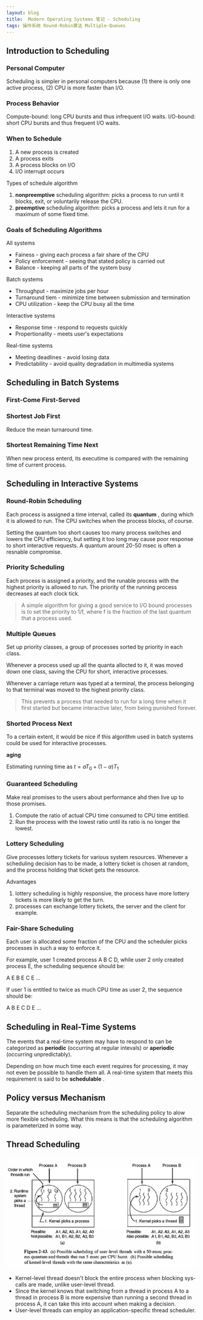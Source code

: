 ```yaml
---
layout: blog
title:  Modern Operating Systems 笔记 - Scheduling
tags: 操作系统 Round-Robin算法 Multiple-Queues
---
```


## Introduction to Scheduling

### Personal Computer

Scheduling is simpler in personal computers because (1) there is only one active process, (2) CPU is more faster than I/O.

### Process Behavior

Compute-bound: long CPU bursts and thus infrequent I/O waits.
I/O-bound: short CPU bursts and thus frequent I/O waits.

<!--more-->

### When to Schedule

1. A new process is created
2. A process exits
3. A process blocks on I/O
4. I/O interrupt occurs

Types of schedule algorithm

1. **nonpreemptive** scheduling algorithm: picks a process to run until it blocks, exit, or voluntarily release the CPU.
2. **preemptive** scheduling algorithm: picks a process and lets it run for a maximum of some fixed time.

### Goals of Scheduling Algorithms

All systems

* Fainess - giving each process a fair share of the CPU
* Policy enforcement - seeing that stated policy is carried out
* Balance - keeping all parts of the system busy

Batch systems

* Throughput - maximize jobs per hour
* Turnaround tiem - minimize time between submission and termination
* CPU utilization - keep the CPU busy all the time

Interactive systems

* Response time - respond to requests quickly
* Propertionality - meets user's expectations

Real-time systems

* Meeting deadlines - avoid losing data
* Predictability - avoid quality degradation in multimedia systems

## Scheduling in Batch Systems

### First-Come First-Served

### Shortest Job First

Reduce the mean turnaround time.

### Shortest Remaining Time Next

When new process enterd, its executime is compared with the remaining time of current process.

## Scheduling in Interactive Systems

### Round-Robin Scheduling

Each process is assigned a time interval, called its **quantum** , during which it is allowed to run. The CPU switches when the process blocks, of course.

Setting the quantum too short causes too many process switches and lowers the CPU efficiency, but setting it too long may cause poor response to short interactive requests. A quantum arount 20-50 msec is often a resnable compromise.

### Priority Scheduling

Each process is assigned a priority, and the runable process with the highest priority is allowed to run. The priority of the running process decreases at each clock tick.

> A simple algorithm for giving a good service to I/O bound processes is to set the priority to 1/f, where f is the fraction of the last quantum that a process used.

### Multiple Queues

Set up priority classes, a group of processes sorted by priority in each class.

Whenever a process used up all the quanta allocted to it, it was moved down one class, saving the CPU for short, interactive processes.

Whenever a carriage return was typed at a terminal, the process belonging to that terminal was moved to the highest priority class.

> This prevents a process that needed to run for a long time when it first started but became interactive later, from being punished forever.

### Shorted Process Next

To a certain extent, it would be nice if this algorithm used in batch systems could be used for interactive processes.

**aging**

Estimating running time as $t = aT_0 + (1-a)T_1$

### Guaranteed Scheduling

Make real promises to the users about performance ahd then live up to those promises.

1. Compute the ratio of actual CPU time consumed to CPU time entitled.
2. Run the process with the lowest ratio until its ratio is no longer the lowest.

### Lottery Scheduling

Give processes lottery tickets for various system resources. Whenever a scheduling decision has to be made, a lottery ticket is chosen at random, and the process holding that ticket gets the resource.

Advantages

1. lottery scheduling is highly responsive, the process have more lottery tickets is more likely to get the turn.
2. processes can exchange lottery tickets, the server and the client for example.

### Fair-Share Scheduling

Each user is allocated some fraction of the CPU and the scheduler picks processes in such a way to enforce it.

For example, user 1 created process A B C D, while user 2 only created process E, the scheduling sequence should be:

A E B E C E ...

If user 1 is entitled to twice as much CPU time as user 2, the sequence should be:

A B E C D E ...

## Scheduling in Real-Time Systems

The events that a real-time system may have to respond to can be categorized as **periodic** (occurring at regular intevals) or **aperiodic** (occurring unpredictably).

Depending on how much time each event requires for processing, it may not even be possible to handle them all. A real-time system that meets this requirement is said to be **schedulable** .

## Policy versus Mechanism

Separate the scheduling mechanism from the scheduling policy to alow more flexible scheduling. What this means is that the scheduling algorithm is parameterized in some way.

## Thread Scheduling

![thread-scheduling](/assets/img/blog/thread-scheduling.png)

* Kernel-level thread doesn't block the entire process when blocking sys-calls are made, unlike user-level thread.
* Since the kernel knows that switching from a thread in process A to a thread in process B is more expensive than running a second thread in process A, it can take this into account when making a decision.
* User-level threads can employ an application-specific thread scheduler.


